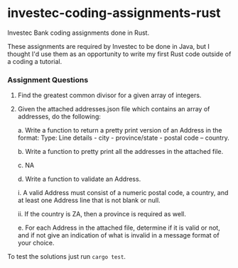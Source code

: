 # investec-coding-assignments-rust

Investec Bank coding assignments done in Rust.

These assignments are required by Investec to be done in Java, but I thought I'd use them as an opportunity to write my first Rust code outside of a
coding a tutorial.

### Assignment Questions

1. Find the greatest common divisor for a given array of integers.


2. Given the attached addresses.json file which contains an array of addresses, do the following:

   a. Write a function to return a pretty print version of an Address in the format: Type: Line details - city - province/state - postal code – country.

   b. Write a function to pretty print all the addresses in the attached file.

   c. NA

   d. Write a function to validate an Address.

   i.  A valid Address must consist of a numeric postal code, a country, and at least one Address line that is not blank or null.

   ii. If the country is ZA, then a province is required as well.

   e. For each Address in the attached file, determine if it is valid or not, and if not give an indication of what is invalid in a message format of your choice.

To test the solutions just run `cargo test`.
